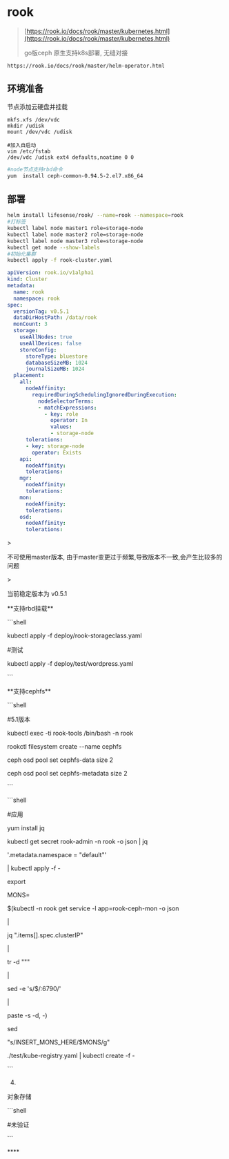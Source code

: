 # rook

> [https://rook.io/docs/rook/master/kubernetes.html](https://rook.io/docs/rook/master/kubernetes.html)
>
> go版ceph 原生支持k8s部署, 无缝对接

```
https://rook.io/docs/rook/master/helm-operator.html
```

## 环境准备

节点添加云硬盘并挂载

```
mkfs.xfs /dev/vdc
mkdir /udisk
mount /dev/vdc /udisk
```

```
#加入自启动
vim /etc/fstab
/dev/vdc /udisk ext4 defaults,noatime 0 0
```

```bash
#node节点支持rbd命令
yum  install ceph-common-0.94.5-2.el7.x86_64
```

## 

## 部署

```bash
helm install lifesense/rook/ --name=rook --namespace=rook
#打标签
kubectl label node master1 role=storage-node
kubectl label node master2 role=storage-node
kubectl label node master3 role=storage-node
kubectl get node --show-labels
#初始化集群
kubectl apply -f rook-cluster.yaml
```

```yaml
apiVersion: rook.io/v1alpha1
kind: Cluster
metadata:
  name: rook
  namespace: rook
spec:
  versionTag: v0.5.1
  dataDirHostPath: /data/rook  
  monCount: 3
  storage:
    useAllNodes: true
    useAllDevices: false
    storeConfig:
      storeType: bluestore
      databaseSizeMB: 1024
      journalSizeMB: 1024
  placement:
    all:
      nodeAffinity:
        requiredDuringSchedulingIgnoredDuringExecution:
          nodeSelectorTerms:
          - matchExpressions:
            - key: role
              operator: In
              values:
              - storage-node
      tolerations:
      - key: storage-node
        operator: Exists
    api:
      nodeAffinity:
      tolerations:
    mgr:
      nodeAffinity:
      tolerations:
    mon:
      nodeAffinity:
      tolerations:
    osd:
      nodeAffinity:
      tolerations:
```

&gt;

不可使用master版本, 由于master变更过于频繁,导致版本不一致,会产生比较多的问题

&gt;

当前稳定版本为 v0.5.1

  


\*\*支持rbd挂载\*\*

\`\`\`shell

kubectl apply -f deploy/rook-storageclass.yaml

\#测试

kubectl apply -f deploy/test/wordpress.yaml

\`\`\`

  


\*\*支持cephfs\*\*

  


\`\`\`shell

\#5.1版本

kubectl exec -ti rook-tools /bin/bash -n rook

rookctl filesystem create --name cephfs

ceph osd pool set cephfs-data size 2

ceph osd pool set cephfs-metadata size 2

\`\`\`

  


\`\`\`shell

\#应用

yum install jq

kubectl get secret rook-admin -n rook -o json \| jq

'.metadata.namespace = "default"'

\| kubectl apply -f -

export

MONS=

$\(kubectl -n rook get service -l app=rook-ceph-mon -o json

\|

jq ".items\[\].spec.clusterIP"

\|

tr -d "\""

\|

sed -e 's/$/:6790/'

\|

paste -s -d, -\)

sed

"s/INSERT\_MONS\_HERE/$MONS/g"

./test/kube-registry.yaml \| kubectl create -f -

\`\`\`

  


4.

对象存储

  


\`\`\`shell

\#未验证

\`\`\`

  


\*\*\*\*

